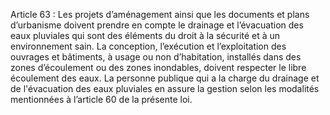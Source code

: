 Article 63 : Les projets d’aménagement ainsi que les documents et plans d’urbanisme doivent prendre en compte le drainage et l’évacuation des eaux pluviales qui sont des éléments du droit à la sécurité et à un environnement sain.
La conception, l’exécution et l’exploitation des ouvrages et bâtiments, à usage ou non d’habitation, installés dans des zones d’écoulement ou des zones inondables, doivent respecter le libre écoulement des eaux.
La personne publique qui a la charge du drainage et de l'évacuation des eaux pluviales en assure la gestion selon les modalités mentionnées à l’article 60 de la présente loi.